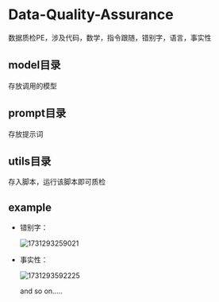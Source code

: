 # Data-Quality-Assurance
数据质检PE，涉及代码，数学，指令跟随，错别字，语言，事实性

## model目录
存放调用的模型

## prompt目录

存放提示词

## utils目录
存入脚本，运行该脚本即可质检

## example
  - 错别字：
    
    ![1731293259021](https://github.com/user-attachments/assets/b8ff4da2-a0ce-4e0e-bcf1-ab6d7fde2d72)

 - 事实性：

   ![1731293592225](https://github.com/user-attachments/assets/6e3de0f1-b34d-4688-b884-9fa3629f67c0)

   and so on.....

   

    
